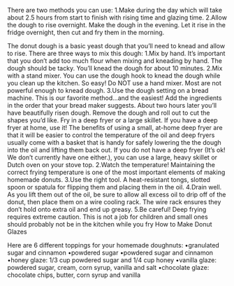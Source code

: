There are two methods you can use:
1.Make during the day which will take about 2.5 hours from start to finish with rising time and glazing time.
2.Allow the dough to rise overnight. Make the dough in the evening. Let it rise in the fridge overnight, then cut and fry them in the morning.

The donut dough is a basic yeast dough that you’ll need to knead and allow to rise. There are three ways to mix this dough:
1.Mix by hand. It’s important that you don’t add too much flour when mixing and kneading by hand. The dough should be tacky. You’ll knead the dough for about 10 minutes.
2.Mix with a stand mixer. You can use the dough hook to knead the dough while you clean up the kitchen. So easy! Do NOT use a hand mixer. Most are not powerful enough to knead dough.
3.Use the dough setting on a bread machine. This is our favorite method…and the easiest! Add the ingredients in the order that your bread maker suggests. About two hours later you’ll have beautifully risen dough. Remove the dough and roll out to cut the shapes you’d like.
Fry in a deep fryer or a large skillet. If you have a deep fryer at home, use it! The benefits of using a small, at-home deep fryer are that it will be easier to control the temperature of the oil and deep fryers usually come with a basket that is handy for safely lowering the the dough into the oil and lifting them back out. If you do not have a deep fryer (It’s ok! We don’t currently have one either.), you can use a large, heavy skillet or Dutch oven on your stove top. 
2.Watch the temperature! Maintaining the correct frying temperature is one of the most important elements of making homemade donuts. 
3.Use the right tool. A heat-resistant tongs, slotted spoon or spatula for flipping them and placing them in the oil.
4.Drain well. As you lift them out of the oil, be sure to allow all excess oil to drip off of the donut, then place them on a wire cooling rack. The wire rack ensures they don’t hold onto extra oil and end up greasy.
5.Be careful! Deep frying requires extreme caution. This is not a job for children and small ones should probably not be in the kitchen while you fry
How to Make Donut Glazes

Here are 6 different toppings for your homemade doughnuts:
•granulated sugar and cinnamon
•powdered sugar
•powdered sugar and cinnamon
•honey glaze: 1/3 cup powdered sugar and 1/4 cup honey
•vanilla glaze: powdered sugar, cream, corn syrup, vanilla and salt
•chocolate glaze: chocolate chips, butter, corn syrup and vanilla
